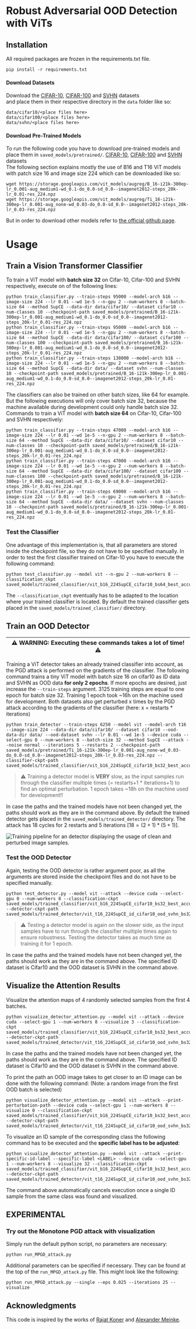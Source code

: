 # Robust Adversarial OOD Detection with ViTs

## Installation

All required packages are frozen in the requirements.txt file.
```shell
pip install -r requirements.txt
```

#### Download Datasets
Download the [CIFAR-10](https://www.cs.toronto.edu/~kriz/cifar.html), [CIFAR-100](https://www.cs.toronto.edu/~kriz/cifar.html) and [SVHN](http://ufldl.stanford.edu/housenumbers/) datasets  
and place them in their respective directory in the ```data``` folder like so:  
```shell
data/cifar10/<place files here>
data/cifar100/<place files here>
data/svhn/<place files here>
```

#### Download Pre-Trained Models
To run the following code you have to download pre-trained models and place them in ```saved_models/pretrained/```. [CIFAR-10](https://www.cs.toronto.edu/~kriz/cifar.html), [CIFAR-100](https://www.cs.toronto.edu/~kriz/cifar.html) and [SVHN](http://ufldl.stanford.edu/housenumbers/) datasets  
The following section explains mostly the use of B16 and T16 ViT models with patch size 16 and image size 224 which can be downloaded like so:  
```shell
wget https://storage.googleapis.com/vit_models/augreg/B_16-i21k-300ep-lr_0.001-aug_medium1-wd_0.1-do_0.0-sd_0.0--imagenet2012-steps_20k-lr_0.01-res_224.npz
wget https://storage.googleapis.com/vit_models/augreg/Ti_16-i21k-300ep-lr_0.001-aug_none-wd_0.03-do_0.0-sd_0.0--imagenet2012-steps_20k-lr_0.03-res_224.npz
```
But in order to download other models refer to [the official github page](https://github.com/rwightman/pytorch-image-models/blob/main/timm/models/vision_transformer.py#L53).


# Usage

## Train a Vision Transformer Classifier

To train a ViT model with **batch size 32** on Cifar-10, Cifar-100 and SVHN respectively, execute on of the following lines:
```shell
python train_classifier.py --train-steps 95000 --model-arch b16 --image-size 224 --lr 0.01 --wd 1e-5 --n-gpu 2 --num-workers 8 --batch-size 64 --method SupCE --data-dir data/cifar10/ --dataset cifar10 --num-classes 10 --checkpoint-path saved_models/pretrained/B_16-i21k-300ep-lr_0.001-aug_medium1-wd_0.1-do_0.0-sd_0.0--imagenet2012-steps_20k-lr_0.01-res_224.npz
python train_classifier.py --train-steps 95000 --model-arch b16 --image-size 224 --lr 0.01 --wd 1e-5 --n-gpu 2 --num-workers 8 --batch-size 64 --method SupCE --data-dir data/cifar100/ --dataset cifar100 --num-classes 100 --checkpoint-path saved_models/pretrained/B_16-i21k-300ep-lr_0.001-aug_medium1-wd_0.1-do_0.0-sd_0.0--imagenet2012-steps_20k-lr_0.01-res_224.npz
python train_classifier.py --train-steps 138000 --model-arch b16 --image-size 224 --lr 0.01 --wd 1e-5 --n-gpu 2 --num-workers 8 --batch-size 64 --method SupCE --data-dir data/ --dataset svhn --num-classes 10 --checkpoint-path saved_models/pretrained/B_16-i21k-300ep-lr_0.001-aug_medium1-wd_0.1-do_0.0-sd_0.0--imagenet2012-steps_20k-lr_0.01-res_224.npz
```

The classifiers can also be trained on other batch sizes, like 64 for example.
But the following executions will only cover batch size 32, because the machine available during development could only handle batch size 32.
Commands to train a ViT model with **batch size 64** on Cifar-10, Cifar-100 and SVHN respectively:
```shell
python train_classifier.py --train-steps 47000 --model-arch b16 --image-size 224 --lr 0.01 --wd 1e-5 --n-gpu 2 --num-workers 8 --batch-size 64 --method SupCE --data-dir data/cifar10/ --dataset cifar10 --num-classes 10 --checkpoint-path saved_models/pretrained/B_16-i21k-300ep-lr_0.001-aug_medium1-wd_0.1-do_0.0-sd_0.0--imagenet2012-steps_20k-lr_0.01-res_224.npz
python train_classifier.py --train-steps 47000 --model-arch b16 --image-size 224 --lr 0.01 --wd 1e-5 --n-gpu 2 --num-workers 8 --batch-size 64 --method SupCE --data-dir data/cifar100/ --dataset cifar100 --num-classes 100 --checkpoint-path saved_models/pretrained/B_16-i21k-300ep-lr_0.001-aug_medium1-wd_0.1-do_0.0-sd_0.0--imagenet2012-steps_20k-lr_0.01-res_224.npz
python train_classifier.py --train-steps 69000 --model-arch b16 --image-size 224 --lr 0.01 --wd 1e-5 --n-gpu 2 --num-workers 8 --batch-size 64 --method SupCE --data-dir data/ --dataset svhn --num-classes 10 --checkpoint-path saved_models/pretrained/B_16-i21k-300ep-lr_0.001-aug_medium1-wd_0.1-do_0.0-sd_0.0--imagenet2012-steps_20k-lr_0.01-res_224.npz
```


### Test the Classifier
One advantage of this implementation is, that all parameters are stored inside the checkpoint file, so they do not have to be specified manually.
In order to test the first classifier trained on Cifar-10 you have to execute the following command:
```shell
python test_classifier.py --model vit --n-gpu 2 --num-workers 8 --classification_ckpt saved_models/trained_classifier/vit_b16_224SupCE_cifar10_bs64_best_accuracy.pth
```
The ```--classification_ckpt``` eventually has to be adapted to the location where your trained classifier is located.
By default the trained classifier gets placed in the ```saved_models/trained_classifier/``` directory.


## Train an OOD Detector
| :warning: WARNING: Executing these commands takes a lot of time! :warning: |
|----------------------------------------------------------------------------|

Training a ViT detector takes an already trained classifier into account, as the PGD attack is performed on the gradients of the classifier.
The following command trains a tiny ViT model with batch size 16 on cifar10 as ID data and SVHN as OOD data **for only 2 epochs**.
If more epochs are desired, just increase the ```--train-steps``` argument. 3125 training steps are equal to one epoch for batch size 32.
Training 1 epoch took ~16h on the machine used for development.
Both datasets also get perturbed x times by the PGD attack according to the gradients of the classifier (here: x = restarts * iterations)
```shell
python train_detector --train-steps 6250 --model vit --model-arch t16 --image-size 224 --data-dir data/cifar10/ --dataset cifar10 --ood-data-dir data/ --ood-dataset svhn --lr 0.01 --wd 1e-5 --device cuda --select-gpu 0 --num-workers 8 --batch-size 32 --method SupCE --attack --noise normal --iterations 5 --restarts 2 --checkpoint-path saved_models/pretrained/Ti_16-i21k-300ep-lr_0.001-aug_none-wd_0.03-do_0.0-sd_0.0--imagenet2012-steps_20k-lr_0.03-res_224.npz --classifier-ckpt-path saved_models/trained_classifier/vit_b16_224SupCE_cifar10_bs32_best_accuracy.pth
```
> :warning: Training a detector model is **VERY** slow, as the input samples run through the classifier multiple times (= restarts+1 * iterations+1) to find an optimal perturbation.
> 1 epoch takes ~18h on the machine used for development!!

In case the paths and the trained models have not been changed yet, the paths should work as they are in the command above.
By default the trained detector gets placed in the ```saved_models/trained_detector/``` directory.
The attack has 18 cycles for 2 restarts and 5 iterations [$18 = (2+1) * (5+1)$].

![Training pipeline for an detector displaying the usage of clean and perturbed image samples.](figures/graphics/detector_training_pipeline.png)


### Test the OOD Detector
Again, testing the OOD detector is rather argument poor, as all the arguments are stored inside the checkpoint files and do not have to be specified manually.
```shell
python test_detector.py --model vit --attack --device cuda --select-gpu 0 --num-workers 8 --classification-ckpt saved_models/trained_classifier/vit_b16_224SupCE_cifar10_bs32_best_accuracy.pth --detector-ckpt-path saved_models/trained_detector/vit_t16_224SupCE_id_cifar10_ood_svhn_bs32_best_accuracy.pth
```
> :warning: Testing a detector model is again on the slower side, as the input samples have to run through the classifier multiple times again to ensure robustness.
> Testing the detector takes as much time as training it for 1 epoch.

In case the paths and the trained models have not been changed yet, the paths should work as they are in the command above. The specified ID dataset is Cifar10 and the OOD dataset is SVHN in the command above.



## Visualize the Attention Results
Visualize the attention maps of 4 randomly selected samples from the first 4 batches.
```shell
python visualize_detector_attention.py --model vit --attack --device cuda --select-gpu 1 --num-workers 8 --visualize 3 --classification-ckpt saved_models/trained_classifier/vit_b16_224SupCE_cifar10_bs32_best_accuracy.pth --detector-ckpt-path saved_models/trained_detector/vit_t16_224SupCE_id_cifar10_ood_svhn_bs32_best_accuracy.pth
```

In case the paths and the trained models have not been changed yet, the paths should work as they are in the command above. The specified ID dataset is Cifar10 and the OOD dataset is SVHN in the command above.


To print the path an OOD image takes to get closer to an ID image can be done with the following command:
(Note: a random image from the first OOD batch is selected)
```shell
python visualize_detector_attention.py --model vit --attack --print-perturbation-path --device cuda --select-gpu 1 --num-workers 8 --visualize 0 --classification-ckpt saved_models/trained_classifier/vit_b16_224SupCE_cifar10_bs32_best_accuracy.pth --detector-ckpt-path saved_models/trained_detector/vit_t16_224SupCE_id_cifar10_ood_svhn_bs32_best_accuracy.pth
```


To visualize an ID sample of the corresponding class the following command has to be executed and the **specific label has to be adjusted**:
```shell
python visualize_detector_attention.py --model vit --attack --print-specific-id-label --specific-label <LABEL> --device cuda --select-gpu 1 --num-workers 8 --visualize 32 --classification-ckpt saved_models/trained_classifier/vit_b16_224SupCE_cifar10_bs32_best_accuracy.pth --detector-ckpt-path saved_models/trained_detector/vit_t16_224SupCE_id_cifar10_ood_svhn_bs32_best_accuracy.pth
```

The command above automatically cancels execution once a single ID sample from the same class was found and visualized.



## EXPERIMENTAL

### Try out the Monotone PGD attack with visualization
Simply run the default python script, no parameters are necessary:
```shell
python run_MPGD_attack.py
```
Additional parameters can be specified if necessary. They can be found at the top of the `run_MPGD_attack.py` file.
This might look like the following:
```shell
python run_MPGD_attack.py --single --eps 0.025 --iterations 25 --visualize
```


## Acknowledgments
This code is inspired by the works of [Rajat Koner](https://github.com/rajatkoner08/oodformer) and [Alexander Meinke](https://github.com/AlexMeinke/Provable-OOD-Detection).
